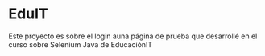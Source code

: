 # EduIT
Este proyecto es sobre el login auna página de prueba que desarrollé en el curso sobre Selenium Java de EducaciónIT
